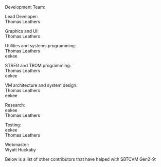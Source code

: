 Development Team:        
        
Lead Developer:        
  Thomas Leathers        
        
Graphics and UI:        
  Thomas Leathers        
        
Utilities and systems programming:        
  Thomas Leathers        
  eekee        
        
STREG and TROM programming:        
  Thomas Leathers        
  eekee        
        
VM architecture and system design:        
  Thomas Leathers        
  eekee        
        
Research:        
  eekee        
  Thomas Leathers        
        
Testing:        
  eekee        
  Thomas Leathers        
        
Webmaster:        
  Wyatt Huckaby        
        
Below is a list of other contributors that have helped with SBTCVM Gen2-9:        
